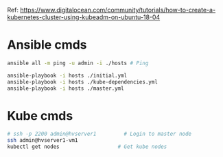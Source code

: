 Ref:
https://www.digitalocean.com/community/tutorials/how-to-create-a-kubernetes-cluster-using-kubeadm-on-ubuntu-18-04

# Ansible cmds
```bash
ansible all -m ping -u admin -i ./hosts # Ping

ansible-playbook -i hosts ./initial.yml
ansible-playbook -i hosts ./kube-dependencies.yml
ansible-playbook -i hosts ./master.yml
```

# Kube cmds
```bash
# ssh -p 2200 admin@hvserver1         # Login to master node
ssh admin@hvserver1-vm1
kubectl get nodes                   # Get kube nodes
```